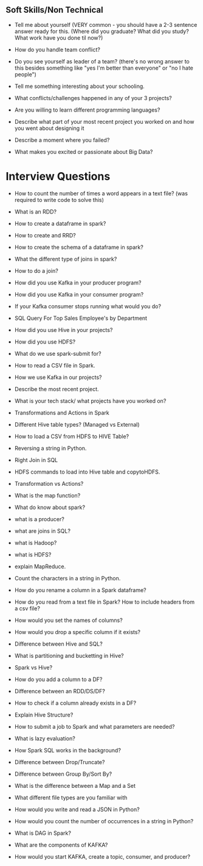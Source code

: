 ## Soft Skills/Non Technical																		
- Tell me about yourself (VERY common - you should have a 2-3 sentence answer ready for this. (Where did you graduate? What did you study? What work have you done til now?)				

- How do you handle team conflict?		

- Do you see yourself as leader of a team? (there's no wrong answer to this besides something like "yes I'm better than everyone" or "no I hate people")						

- Tell me something interesting about your schooling.									

- What conflicts/challenges happened in any of your 3 projects?								

- Are you willing to learn different programming languages?						

- Describe what part of your most recent project you worked on and how you went about designing it						

- Describe a moment where you failed?			
															
- What makes you excited or passionate about Big Data?

# Interview Questions


- How to count the number of times a word appears in a text file? (was required to write code to solve this) 

- What is an RDD?

- How to create a dataframe in spark? 

- How to create and RRD? 

- How to create the schema of a dataframe in spark? 

- What the different type of joins in spark? 

- How to do a join?

- How did you use Kafka in your producer program?

- How did you use Kafka in your consumer program?

- If your Kafka consumer stops running what would you do?

- SQL Query For Top Sales Employee's by Department

- How did you use Hive in your projects?

- How did you use HDFS?

- What do we use spark-submit for?

- How to read a CSV file in Spark.

- How we use Kafka in our projects?

- Describe the most recent project.

- What is your tech stack/ what projects have you worked on?

- Transformations and Actions in Spark

- Different Hive table types? (Managed vs External)

- How to load a CSV from HDFS to HIVE Table?

- Reversing a string in Python.

- Right Join in SQL  

- HDFS commands to load into Hive table and copytoHDFS.

- Transformation vs Actions?

- What is the map function?

- What do know about spark?

- what is a producer?

- what are joins in SQL?

- what is Hadoop?

- what is HDFS?

- explain MapReduce.

- Count the characters in a string in Python.

- How do you rename a column in a Spark dataframe?

- How do you read from a text file in Spark? How to include headers from a csv file?

- How would you set the names of columns?

- How would you drop a specific column if it exists?

- Difference between Hive and SQL?
 
- What is partitioning and bucketting in Hive?

- Spark vs Hive?

- How do you add a column to a DF?

- Difference between an RDD/DS/DF?

- How to check if a column already exists in a DF?

- Explain Hive Structure?

- How to submit a job to Spark and what parameters are needed?

- What is lazy evaluation?

- How Spark SQL works in the background?

- Difference between Drop/Truncate?

- Difference between Group By/Sort By?

- What is the difference between a Map and a Set

- What different file types are you familiar with

- How would you write and read a JSON in Python?

- How would you count the number of occurrences in a string in Python?

- What is DAG in Spark?

- What are the components of KAFKA?

- How would you start KAFKA, create a topic, consumer, and producer?
